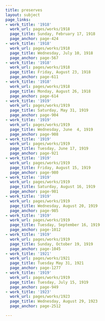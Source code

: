 ```yaml
---
title: preserves
layout: subject
page_links:
- work_title: '1918'
  work_url: pages/works/1918
  page_title: Sunday, February 17, 1918
  page_anchor: page-424
- work_title: '1918'
  work_url: pages/works/1918
  page_title: Wednesday, July 10, 1918
  page_anchor: page-567
- work_title: '1918'
  work_url: pages/works/1918
  page_title: Friday, August 23, 1918
  page_anchor: page-611
- work_title: '1918'
  work_url: pages/works/1918
  page_title: Monday, August 26, 1918
  page_anchor: page-614
- work_title: '1919'
  work_url: pages/works/1919
  page_title: Saturday, May 31, 1919
  page_anchor: page-904
- work_title: '1919'
  work_url: pages/works/1919
  page_title: Wednesday, June  4, 1919
  page_anchor: page-908
- work_title: '1919'
  work_url: pages/works/1919
  page_title: Tuesday, June 17, 1919
  page_anchor: page-921
- work_title: '1919'
  work_url: pages/works/1919
  page_title: Friday, August 15, 1919
  page_anchor: page-980
- work_title: '1919'
  work_url: pages/works/1919
  page_title: Saturday, August 16, 1919
  page_anchor: page-981
- work_title: '1919'
  work_url: pages/works/1919
  page_title: Wednesday, August 20, 1919
  page_anchor: page-985
- work_title: '1919'
  work_url: pages/works/1919
  page_title: Tuesday, September 16, 1919
  page_anchor: page-1012
- work_title: '1919'
  work_url: pages/works/1919
  page_title: Sunday, October 19, 1919
  page_anchor: page-1045
- work_title: '1921'
  work_url: pages/works/1921
  page_title: Tuesday May 31, 1921
  page_anchor: page-1277
- work_title: '1919'
  work_url: pages/works/1919
  page_title: Tuesday, July 15, 1919
  page_anchor: page-949
- work_title: '1923'
  work_url: pages/works/1923
  page_title: Wednesday, August 29, 1923
  page_anchor: page-2512

---
```

